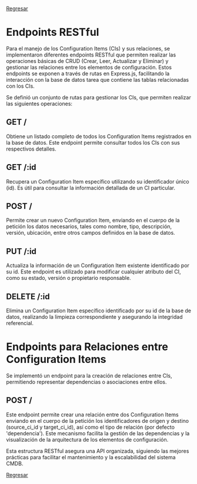 [Regresar](README.md)
# Endpoints RESTful
Para el manejo de los Configuration Items (CIs) y sus relaciones, se implementaron diferentes endpoints RESTful que permiten realizar las operaciones básicas de CRUD (Crear, Leer, Actualizar y Eliminar) y gestionar las relaciones entre los elementos de configuración. Estos endpoints se exponen a través de rutas en Express.js, facilitando la interacción con la base de datos tarea que contiene las tablas relacionadas con los CIs.

Se definió un conjunto de rutas para gestionar los CIs, que permiten realizar las siguientes operaciones:

## GET /
Obtiene un listado completo de todos los Configuration Items registrados en la base de datos. Este endpoint permite consultar todos los CIs con sus respectivos detalles.

## GET /:id
Recupera un Configuration Item específico utilizando su identificador único (id). Es útil para consultar la información detallada de un CI particular.

## POST /
Permite crear un nuevo Configuration Item, enviando en el cuerpo de la petición los datos necesarios, tales como nombre, tipo, descripción, versión, ubicación, entre otros campos definidos en la base de datos.

## PUT /:id
Actualiza la información de un Configuration Item existente identificado por su id. Este endpoint es utilizado para modificar cualquier atributo del CI, como su estado, versión o propietario responsable.

## DELETE /:id
Elimina un Configuration Item específico identificado por su id de la base de datos, realizando la limpieza correspondiente y asegurando la integridad referencial.

# Endpoints para Relaciones entre Configuration Items
Se implementó un endpoint para la creación de relaciones entre CIs, permitiendo representar dependencias o asociaciones entre ellos.

## POST /
Este endpoint permite crear una relación entre dos Configuration Items enviando en el cuerpo de la petición los identificadores de origen y destino (source_ci_id y target_ci_id), así como el tipo de relación (por defecto 'dependencia'). Este mecanismo facilita la gestión de las dependencias y la visualización de la arquitectura de los elementos de configuración.


Esta estructura RESTful asegura una API organizada, siguiendo las mejores prácticas para facilitar el mantenimiento y la escalabilidad del sistema CMDB.


[Regresar](README.md)